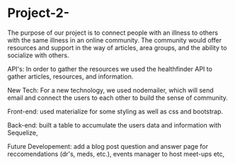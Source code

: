 # Project-2-

The purpose of our project is to connect people with an illness to others with the same illness in an online community. The community would offer resources and support in the way of articles, area groups, and the ability to socialize with others.

API's: In order to gather the resources we used the healthfinder API to gather articles, resources, and information.

New Tech: For a new technology, we used nodemailer, which will send email and connect the users to each other to build the sense of community.

Front-end: used materialize for some styling as well as css and bootstrap.

Back-end: built a table to accumulate the users data and information with Sequelize,

Future Developement: add a blog post question and answer page for reccomendations (dr's, meds, etc.), events manager to host meet-ups etc,
